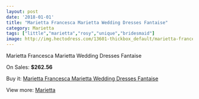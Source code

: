 ```yaml
---
layout: post
date: '2018-01-01'
title: "Marietta Francesca Marietta Wedding Dresses Fantaise"
category: Marietta
tags: ["little","marietta","rosy","unique","bridesmaid"]
image: http://img.hectodress.com/13601-thickbox_default/marietta-francesca-marietta-wedding-dresses-fantaise.jpg
---
```

Marietta Francesca Marietta Wedding Dresses Fantaise

On Sales: **$262.56**
<a href="https://www.hectodress.com/marietta/6589-marietta-francesca-marietta-wedding-dresses-fantaise.html"><amp-img layout="responsive" width="600" height="600" src="//img.hectodress.com/13601-thickbox_default/marietta-francesca-marietta-wedding-dresses-fantaise.jpg" alt="Marietta Francesca Marietta Wedding Dresses Fantaise 0" /></a>

Buy it: [Marietta Francesca Marietta Wedding Dresses Fantaise](https://www.hectodress.com/marietta/6589-marietta-francesca-marietta-wedding-dresses-fantaise.html "Marietta Francesca Marietta Wedding Dresses Fantaise")

View more: [Marietta](https://www.hectodress.com/112-marietta "Marietta")
